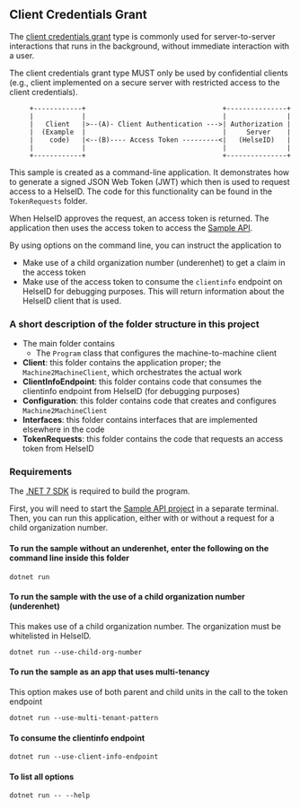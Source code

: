 ## Client Credentials Grant

The [client credentials grant](https://www.rfc-editor.org/rfc/rfc6749#section-4.4) type is commonly used for server-to-server interactions that 
runs in the background, without immediate interaction with a user. 

The client credentials grant type MUST only be used by confidential clients (e.g., client implemented on a secure server with
restricted access to the client credentials).
```
     +------------+                                  +---------------+
     |            |                                  |               |
     |   Client   |>--(A)- Client Authentication --->| Authorization |
     |  (Example  |                                  |     Server    |
     |    code)   |<--(B)---- Access Token ---------<|   (HelseID)   |
     |            |                                  |               |
     +------------+                                  +---------------+
```
This sample is created as a command-line application. It demonstrates how to generate a signed 
JSON Web Token (JWT) which then is used to request access to a HelseID. The code for this functionality can be found in the `TokenRequests` folder.

When HelseID approves the request, an access token is returned. The application then uses the access token to access
the [Sample API](../../SampleAPI/README.md).

By using options on the command line, you can instruct the application to
  * Make use of a child organization number (underenhet) to get a claim in the access token
  * Make use of the access token to consume the `clientinfo` endpoint on HelseID for debugging purposes. This will
return information about the HelseID client that is used.

### A short description of the folder structure in this project
* The main folder contains
  * The `Program` class that configures the machine-to-machine client
* **Client**: this folder contains the application proper; the `Machine2MachineClient`, which orchestrates the actual work
* **ClientInfoEndpoint**: this folder contains code that consumes the clientinfo endpoint from HelseID (for debugging purposes)
* **Configuration**: this folder contains code that creates and configures `Machine2MachineClient`
* **Interfaces**: this folder contains interfaces that are implemented elsewhere in the code
* **TokenRequests**: this folder contains the code that requests an access token from HelseID


### Requirements

The [.NET 7 SDK](https://dotnet.microsoft.com/en-us/download/dotnet/7.0) is required to build the program.

First, you will need to start the [Sample API project](../SampleAPI/README.md) in a separate terminal. Then, you can run this application, either with or without a request for a child organization number. 

#### To run the sample without an underenhet, enter the following on the command line inside this folder
```
dotnet run
```

#### To run the sample with the use of a child organization number (underenhet)
This makes use of a child organization number. The organization must be whitelisted in HelseID.
```
dotnet run --use-child-org-number
```

#### To run the sample as an app that uses multi-tenancy

This option makes use of both parent and child units in the call to the token endpoint 
````
dotnet run --use-multi-tenant-pattern
````

#### To consume the clientinfo endpoint
```
dotnet run --use-client-info-endpoint
```

#### To list all options
```
dotnet run -- --help
```

